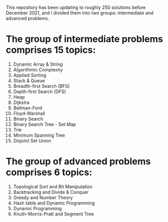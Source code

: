 This repository has been updating to roughly 250 solutions before December 2021, and I divided them into two groups: intermediate and advanced problems.

# The group of intermediate problems comprises 15 topics:
  1. Dynamic Array & String
  2. Algorithmic Complexity
  3. Applied Sorting
  4. Stack & Queue
  5. Breadth-first Search (BFS)
  6. Depth-first Search	(DFS)
  7. Heap
  8. Dijkstra
  9. Bellman-Ford
  10. Floyd-Warshall
  11. Binary Search
  12. Binary Search Tree - Set Map
  13. Trie
  14. Minimum Spanning Tree
  15. Disjoint Set Union

# The group of advanced problems comprises 6 topics:
  1. Topological Sort and Bit Manipulation
  2. Backtracking and Divide & Conquer
  3. Greedy and Number Theory
  4. Hash table and Dynamic Programming
  4. Dynamic Programming
  5. Knuth-Morris-Pratt and Segment Tree
